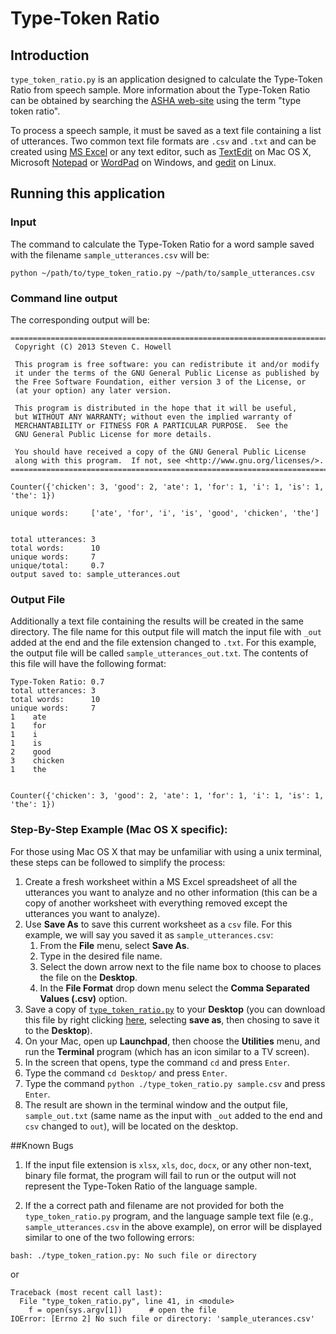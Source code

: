 # Type-Token Ratio

## Introduction
`type_token_ratio.py` is an application designed to calculate the Type-Token Ratio from speech sample.  More information about the Type-Token Ratio can be obtained by searching the [ASHA web-site](http://search.asha.org/default.aspx?q=type%20token%20ratio) using the term "type token ratio".

To process a speech sample, it must be saved as a text file containing a list of utterances.  Two common text file formats are `.csv` and `.txt` and can be created using [MS Excel](https://support.bigcommerce.com/articles/Public/What-is-a-CSV-file-and-how-do-I-save-my-spreadsheet-as-one) or any text editor, such as [TextEdit](http://www.macworld.com/article/3030198/software/hurray-for-textedit-a-secret-powerhouse-of-rich-text.html) on Mac OS X, Microsoft [Notepad](https://en.wikipedia.org/wiki/Microsoft_Notepad) or [WordPad](https://en.wikipedia.org/wiki/WordPad) on Windows, and [gedit](https://wiki.gnome.org/Apps/Gedit) on Linux.


## Running this application
### Input
The command to calculate the Type-Token Ratio for a word sample saved with the filename `sample_utterances.csv` will be:
```
python ~/path/to/type_token_ratio.py ~/path/to/sample_utterances.csv
```

### Command line output
The corresponding output will be:
```
================================================================================
 Copyright (C) 2013 Steven C. Howell
 
 This program is free software: you can redistribute it and/or modify
 it under the terms of the GNU General Public License as published by
 the Free Software Foundation, either version 3 of the License, or
 (at your option) any later version.
 
 This program is distributed in the hope that it will be useful,
 but WITHOUT ANY WARRANTY; without even the implied warranty of
 MERCHANTABILITY or FITNESS FOR A PARTICULAR PURPOSE.  See the
 GNU General Public License for more details.
 
 You should have received a copy of the GNU General Public License
 along with this program.  If not, see <http://www.gnu.org/licenses/>.
================================================================================

Counter({'chicken': 3, 'good': 2, 'ate': 1, 'for': 1, 'i': 1, 'is': 1, 'the': 1}) 

unique words:     ['ate', 'for', 'i', 'is', 'good', 'chicken', 'the'] 


total utterances: 3
total words:      10
unique words:     7
unique/total:     0.7
output saved to: sample_utterances.out
```

### Output File

Additionally a text file containing the results will be created in the same directory.  The file name for this output file will match the input file with `_out` added at the end and the file extension changed to `.txt`.  For this example, the output file will be called `sample_utterances_out.txt`.  The contents of this file will have the following format:
```
Type-Token Ratio: 0.7
total utterances: 3
total words:      10
unique words:     7
1	 ate
1	 for
1	 i
1	 is
2	 good
3	 chicken
1	 the


Counter({'chicken': 3, 'good': 2, 'ate': 1, 'for': 1, 'i': 1, 'is': 1, 'the': 1})
```

### Step-By-Step Example (Mac OS X specific): 
For those using Mac OS X that may be unfamiliar with using a unix terminal, these steps can be followed to simplify the process:

1. Create a fresh worksheet within a MS Excel spreadsheet of all the utterances you want to analyze and no other information (this can be a copy of another worksheet with everything removed except the utterances you want to analyze).
2. Use **Save As** to save this current worksheet as a `csv` file.  For this example, we will say you saved it as `sample_utterances.csv`:
    1. From the **File** menu, select **Save As**.
    2. Type in the desired file name.
    3. Select the down arrow next to the file name box to choose to places the file on the **Desktop**.  
    4. In the **File Format** drop down menu select the **Comma Separated Values (.csv)** option.
3. Save a copy of [`type_token_ratio.py`](https://raw.githubusercontent.com/stvn66/type_token_ratio/master/type_token_ratio.py) to your **Desktop** (you can download this file by right clicking [here](https://raw.githubusercontent.com/stvn66/type_token_ratio/master/type_token_ratio.py), selecting **save as**, then chosing to save it to the **Desktop**).
4.  On your Mac, open up **Launchpad**, then choose the **Utilities** menu, and run the **Terminal** program (which has an icon similar to a TV screen).
5. In the screen that opens, type the command `cd` and press `Enter`.
6. Type the command `cd Desktop/` and press `Enter`.
7. Type the command `python ./type_token_ratio.py sample.csv` and press `Enter`.
8. The result are shown in the terminal window and the output file, `sample_out.txt` (same name as the input with `_out` added to the end and `csv` changed to `out`), will be located on the desktop.  

##Known Bugs
1. If the input file extension is `xlsx`, `xls`, `doc`, `docx`, or any other non-text, binary file format, the program will fail to run or the output will not represent the Type-Token Ratio of the language sample.

2. If the a correct path and filename are not provided for both the `type_token_ratio.py` program, and the language sample text file (e.g., `sample_utterances.csv` in the above example), on error will be displayed similar to one of the two following errors:
```
bash: ./type_token_ration.py: No such file or directory
```
or
```
Traceback (most recent call last):
  File "type_token_ratio.py", line 41, in <module>
    f = open(sys.argv[1])      # open the file
IOError: [Errno 2] No such file or directory: 'sample_uterances.csv'
```
